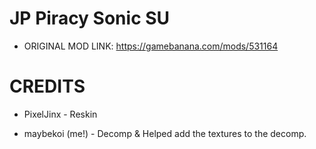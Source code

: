 # JP Piracy Sonic SU

* ORIGINAL MOD LINK: https://gamebanana.com/mods/531164

# CREDITS

* PixelJinx - Reskin

* maybekoi (me!) - Decomp & Helped add the textures to the decomp.